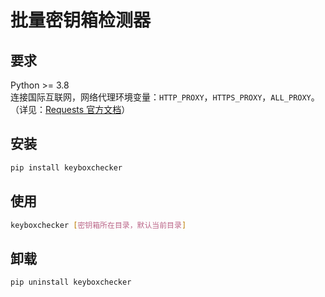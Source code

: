 # 批量密钥箱检测器

## 要求
Python >= 3.8  
连接国际互联网，网络代理环境变量：`HTTP_PROXY`，`HTTPS_PROXY`，`ALL_PROXY`。（详见：[Requests 官方文档](https://requests.readthedocs.io/projects/cn/zh-cn/latest/user/advanced.html#proxies)）

## 安装
```bash
pip install keyboxchecker
```

## 使用
```bash
keyboxchecker [密钥箱所在目录，默认当前目录]
```

## 卸载
```bash
pip uninstall keyboxchecker
```
